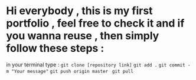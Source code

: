 # Hi everybody , this is my first portfolio , feel free to check it and if you wanna reuse , then simply follow these steps :

in your terminal type :
`git clone [repository link]`
`git add .`
`git commit -m "Your message"`
`git push origin master `
`git pull` 
